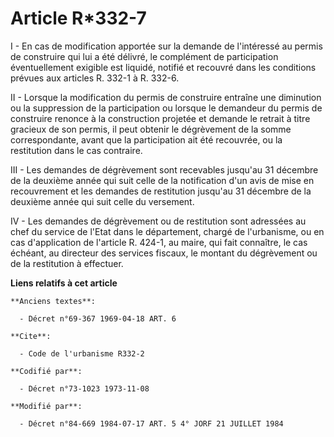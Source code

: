 # Article R*332-7

I - En cas de modification apportée sur la demande de l'intéressé au permis de construire qui lui a été délivré, le
complément de participation éventuellement exigible est liquidé, notifié et recouvré dans les conditions prévues aux articles
R. 332-1 à R. 332-6.

II - Lorsque la modification du permis de construire entraîne une diminution ou la suppression de la participation ou lorsque
le demandeur du permis de construire renonce à la construction projetée et demande le retrait à titre gracieux de son permis,
il peut obtenir le dégrèvement de la somme correspondante, avant que la participation ait été recouvrée, ou la restitution
dans le cas contraire.

III - Les demandes de dégrèvement sont recevables jusqu'au 31 décembre de la deuxième année qui suit celle de la notification
d'un avis de mise en recouvrement et les demandes de restitution jusqu'au 31 décembre de la deuxième année qui suit celle du
versement.

IV - Les demandes de dégrèvement ou de restitution sont adressées au chef du service de l'Etat dans le département, chargé de
l'urbanisme, ou en cas d'application de l'article R. 424-1, au maire, qui fait connaître, le cas échéant, au directeur des
services fiscaux, le montant du dégrèvement ou de la restitution à effectuer.

**Liens relatifs à cet article**

	**Anciens textes**:

	  - Décret n°69-367 1969-04-18 ART. 6

	**Cite**:

	  - Code de l'urbanisme R332-2

	**Codifié par**:

	  - Décret n°73-1023 1973-11-08

	**Modifié par**:

	  - Décret n°84-669 1984-07-17 ART. 5 4° JORF 21 JUILLET 1984
